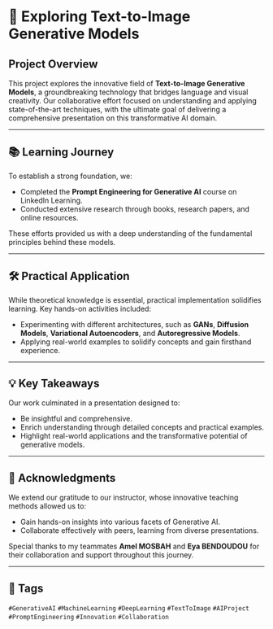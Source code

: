# 🚀 Exploring Text-to-Image Generative Models

## Project Overview
This project explores the innovative field of **Text-to-Image Generative Models**, a groundbreaking technology that bridges language and visual creativity. Our collaborative effort focused on understanding and applying state-of-the-art techniques, with the ultimate goal of delivering a comprehensive presentation on this transformative AI domain.

---

## 📚 Learning Journey

To establish a strong foundation, we:
- Completed the **Prompt Engineering for Generative AI** course on LinkedIn Learning.
- Conducted extensive research through books, research papers, and online resources.

These efforts provided us with a deep understanding of the fundamental principles behind these models.

---

## 🛠️ Practical Application

While theoretical knowledge is essential, practical implementation solidifies learning. Key hands-on activities included:
- Experimenting with different architectures, such as **GANs**, **Diffusion Models**, **Variational Autoencoders**, and **Autoregressive Models**.
- Applying real-world examples to solidify concepts and gain firsthand experience.

---

## 💡 Key Takeaways

Our work culminated in a presentation designed to:
- Be insightful and comprehensive.
- Enrich understanding through detailed concepts and practical examples.
- Highlight real-world applications and the transformative potential of generative models.

---

## 🙏 Acknowledgments

We extend our gratitude to our instructor, whose innovative teaching methods allowed us to:
- Gain hands-on insights into various facets of Generative AI.
- Collaborate effectively with peers, learning from diverse presentations.

Special thanks to my teammates **Amel MOSBAH** and **Eya BENDOUDOU** for their collaboration and support throughout this journey.

---

## 🔖 Tags
`#GenerativeAI` `#MachineLearning` `#DeepLearning` `#TextToImage` `#AIProject` `#PromptEngineering` `#Innovation` `#Collaboration`
